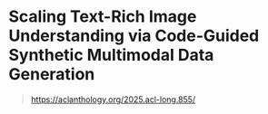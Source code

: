 # Scaling Text-Rich Image Understanding via Code-Guided Synthetic Multimodal Data Generation

> https://aclanthology.org/2025.acl-long.855/